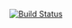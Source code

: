 [![Build Status](https://travis-ci.org/tantskii/editor.svg?branch=master)](https://travis-ci.org/tantskii/editor)
